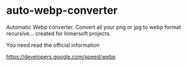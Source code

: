 # auto-webp-converter
Automatic Webp converter. Convert all your png or jpg to webp format recursive... created for Inmersoft projects. 

You need read the official information

https://developers.google.com/speed/webp